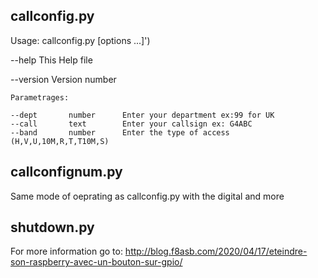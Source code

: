 ## callconfig.py

Usage: callconfig.py [options ...]')

   --help                           This Help file
   
   --version                        Version number
   
    Parametrages:
   
    --dept       number      Enter your department ex:99 for UK
    --call       text        Enter your callsign ex: G4ABC
    --band       number      Enter the type of access (H,V,U,10M,R,T,T10M,S)
## callconfignum.py

Same mode of oeprating as callconfig.py with the digital and more
    
## shutdown.py

For more information go to: <http://blog.f8asb.com/2020/04/17/eteindre-son-raspberry-avec-un-bouton-sur-gpio/>
